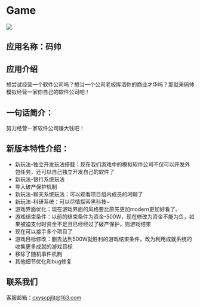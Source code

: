 # Game

![](https://github.com/xxr5566833/Game/blob/art/%E7%94%BB%E5%9B%BE/%E5%BA%94%E7%94%A8%E5%9B%BE%E6%A0%87.png?raw=true)

## 应用名称：码帅
## 应用介绍
想尝试经营一个软件公司吗？想当一个公司老板挥洒你的商业才华吗？那就来码帅模拟经营一家你自己的软件公司吧！

## 一句话简介：
努力经营一家软件公司赚大钱吧！

## 新版本特性介绍：
- 新玩法-独立开发玩法搭载：现在我们游戏中的模拟软件公司不仅可以开发外包任务，还可以自己独立开发自己的软件了
- 新玩法-银行系统玩法
- 导入破产保护机制
- 新玩法-聊天系统玩法：可以观看项目组内成员的闲聊了
- 新玩法-科研系统：可以尽情探索黑科技~
- 游戏界面优化：现在游戏界面的风格要比原先更加modern更加好看了。
- 游戏结束条件：以前的结束条件为资金-500W，现在修改为资金不能为负，如果被迫支付时资金不足且已经经过了破产保护，则游戏结束
- 现在可以接手多个项目了
- 游戏目标修改：删去达到500W就胜利的游戏结束条件，改为利用成就系统的收集更多成就的游戏目标
- 移除了随机事件机制
- 其他细节优化和bug修复

## 联系我们
客服邮箱：cxyscpjljt@163.com
